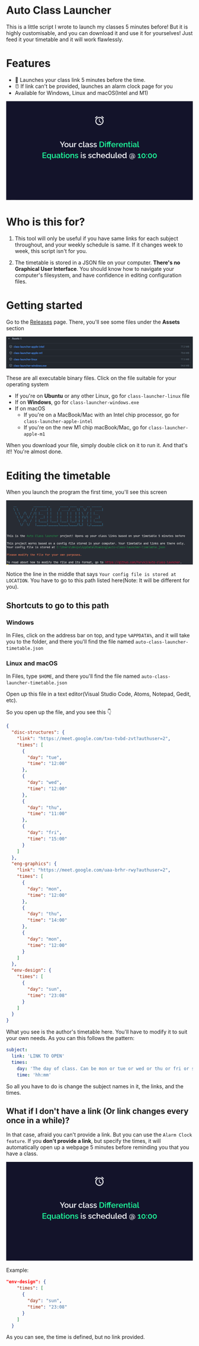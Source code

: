 # Auto Class Launcher

This is a little script I wrote to launch my classes 5 minutes before! But it is highly customisable, and you can download it and use it for yourselves! Just feed it your timetable and it will work flawlessly.

# Features

- 🚀 Launches your class link 5 minutes before the time.
- ⏰ If link can't be provided, launches an alarm clock page for you
- Available for Windows, Linux and macOS(Intel and M1)

![Alarm Clock page](./images/alarm-clock-page.png)

# Who is this for?

1. This tool will only be useful if you have same links for each subject throughout, and your weekly schedule is same. If it changes week to week, this script isn't for you.

2. The timetable is stored in a JSON file on your computer. **There's no Graphical User Interface**. You should know how to navigate your computer's filesystem, and have confidence in editing configuration files.

# Getting started

Go to the [Releases](https://github.com/PuruVJ/auto-class-launcher/releases) page. There, you'll see some files under the **Assets** section

![Release assets](./images/releases-assets.png)

These are all executable binary files. Click on the file suitable for your operating system

- If you're on **Ubuntu** or any other Linux, go for `class-launcher-linux` file
- If on **Windows**, go for `class-launcher-windows.exe`
- If on macOS
  - If you're on a MacBook/Mac with an Intel chip processor, go for `class-launcher-apple-intel`
  - If you're on the new M1 chip macBook/Mac, go for `class-launcher-apple-m1`

When you download your file, simply double click on it to run it. And that's it!! You're almost done.

# Editing the timetable

When you launch the program the first time, you'll see this screen

![Welcome screen of the program](./images/program-startup-welcome.png)

Notice the line in the middle that says `Your config file is stored at LOCATION`. You have to go to this path listed here(Note: It will be different for you).

## Shortcuts to go to this path

### Windows

In Files, click on the address bar on top, and type `%APPDATA%`, and it will take you to the folder, and there you'll find the file named `auto-class-launcher-timetable.json`

### Linux and macOS

In Files, type `$HOME`, and there you'll find the file named `auto-class-launcher-timetable.json`

Open up this file in a text editor(Visual Studio Code, Atoms, Notepad, Gedit, etc).

So you open up the file, and you see this 👇

```json
{
  "disc-structures": {
    "link": "https://meet.google.com/txo-tvbd-zvt?authuser=2",
    "times": [
      {
        "day": "tue",
        "time": "12:00"
      },
      {
        "day": "wed",
        "time": "12:00"
      },
      {
        "day": "thu",
        "time": "11:00"
      },
      {
        "day": "fri",
        "time": "15:00"
      }
    ]
  },
  "eng-graphics": {
    "link": "https://meet.google.com/uaa-brhr-rwy?authuser=2",
    "times": [
      {
        "day": "mon",
        "time": "12:00"
      },
      {
        "day": "thu",
        "time": "14:00"
      },
      {
        "day": "mon",
        "time": "12:00"
      }
    ]
  },
  "env-design": {
    "times": [
      {
        "day": "sun",
        "time": "23:08"
      }
    ]
  }
}
```

What you see is the author's timetable here. You'll have to modify it to suit your own needs. As you can this follows the pattern:

```yaml
subject:
  link: 'LINK TO OPEN'
  times:
    day: 'The day of class. Can be mon or tue or wed or thu or fri or sat or sun'
    time: 'hh:mm'
```

So all you have to do is change the subject names in it, the links, and the times.

## What if I don't have a link (Or link changes every once in a while)?

In that case, afraid you can't provide a link. But you can use the `Alarm Clock feature`. If you **don't provide a link**, but specify the times, it will automatically open up a webpage 5 minutes before reminding you that you have a class.

![Alarm Clock page](./images/alarm-clock-page.png)

Example:

```json
"env-design": {
    "times": [
      {
        "day": "sun",
        "time": "23:08"
      }
    ]
  }
```

As you can see, the time is defined, but no link provided.
